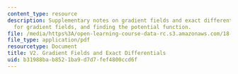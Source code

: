 ```yaml
---
content_type: resource
description: Supplementary notes on gradient fields and exact differentials, criterion
  for gradient fields, and finding the potential function.
file: /media/https%3A/open-learning-course-data-rc.s3.amazonaws.com/18-02-multivariable-calculus-fall-2007/b31988bab8521ba9d7d7fef4800ccd6f_grad_fld_n_diff.pdf
file_type: application/pdf
resourcetype: Document
title: V2. Gradient Fields and Exact Differentials
uid: b31988ba-b852-1ba9-d7d7-fef4800ccd6f
---
```

